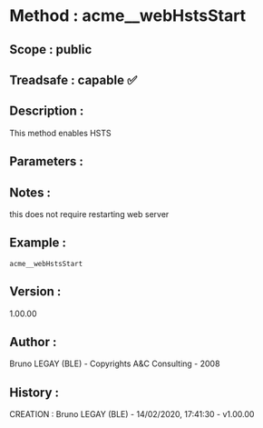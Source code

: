 ﻿# **Method :** acme__webHstsStart## **Scope :** public## **Treadsafe :** capable ✅ ## **Description :** This method enables HSTS## **Parameters :** ## **Notes :** this does not require restarting web server## **Example :** ```acme__webHstsStart```## **Version :** 1.00.00## **Author :** Bruno LEGAY (BLE) - Copyrights A&C Consulting - 2008## **History :**  CREATION : Bruno LEGAY (BLE) - 14/02/2020, 17:41:30 - v1.00.00
